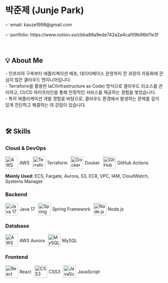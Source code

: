  <h1 align="left">박준제 (Junje Park)</h1>

  <p>✅ email: kauze1998@gmail.com </p>
  <p>✅ portfolio: https://www.notion.so/cbba88a9ede742a2a4caf09b96bf1e3f <p/>
  <br>

  <h2 align="left">💡 About Me</h2>
  <p>
     - 인프라의 구축부터 애플리케이션 배포, 데이터베이스 운영까지 전 과정의
       자동화에 관심이 많은 클라우드 엔지니어입니다.<br/>
     - Terraform을 활용한 IaC(Infrastructure as Code) 방식으로 클라우드 리소스를
       관리하고, CI/CD 파이프라인을 통해 안정적인 서비스를 제공하는 경험을
       쌓았습니다.<br/>
     - 특히 애플리케이션 개발 경험을 바탕으로, 클라우드 환경에서 발생하는 문제를
       깊이 있게 진단하고 해결하는 데 강점이 있습니다.
  </p>
  <br>

  <h2 align="left">🛠️ Skills</h2>

  <h3 align="left">Cloud & DevOps</h3>
  <div style="display: flex; flex-wrap: wrap; gap: 10px;">
      <div style="display: flex; align-items: center;">
          <a href="https://aws.amazon.com" target="_blank" rel="noreferrer">
              <img src="https://raw.githubusercontent.com/devicons/devicon/maste
  r/icons/amazonwebservices/amazonwebservices-original-wordmark.svg" alt="AWS"
  width="40" height="40"/>
          </a>
          <span style="margin-left: 5px;">AWS</span>
      </div>
      <div style="display: flex; align-items: center;">
          <a href="https://www.terraform.io/" target="_blank" rel="noreferrer">
              <img src="https://raw.githubusercontent.com/devicons/devicon/maste
  r/icons/terraform/terraform-original-wordmark.svg" alt="Terraform" width="40"
  height="40"/>
          </a>
          <span style="margin-left: 5px;">Terraform</span>
      </div>
      <div style="display: flex; align-items: center;">
          <a href="https://www.docker.com/" target="_blank" rel="noreferrer">
              <img src="https://raw.githubusercontent.com/devicons/devicon/maste
  r/icons/docker/docker-original-wordmark.svg" alt="Docker" width="40"
  height="40"/>
          </a>
          <span style="margin-left: 5px;">Docker</span>
      </div>
      <div style="display: flex; align-items: center;">
          <a href="https://github.com/features/actions" target="_blank"
  rel="noreferrer">
              <img src="https://raw.githubusercontent.com/devicons/devicon/maste
  r/icons/github/github-original-wordmark.svg" alt="GitHub Actions" width="40"
  height="40"/>
          </a>
          <span style="margin-left: 5px;">GitHub Actions</span>
      </div>
  </div>
  <p>
    <b>Mainly Used:</b> ECS, Fargate, Aurora, S3, ECR, VPC, IAM, CloudWatch,
  Systems Manager
  </p>

  <h3 align="left">Backend</h3>
  <div style="display: flex; flex-wrap: wrap; gap: 10px;">
      <div style="display: flex; align-items: center;">
          <a href="https://www.java.com" target="_blank" rel="noreferrer">
              <img src="https://raw.githubusercontent.com/devicons/devicon/maste
  r/icons/java/java-original.svg" alt="Java 17" width="40" height="40"/>
          </a>
          <span style="margin-left: 5px;">Java 17</span>
      </div>
      <div style="display: flex; align-items: center;">
          <a href="https://spring.io/" target="_blank" rel="noreferrer">
              <img
  src="https://www.vectorlogo.zone/logos/springio/springio-icon.svg"
  alt="Spring" width="40" height="40"/>
          </a>
          <span style="margin-left: 5px;">Spring Framework</span>
      </div>
      <div style="display: flex; align-items: center;">
          <a href="https://nodejs.org" target="_blank" rel="noreferrer">
              <img src="https://raw.githubusercontent.com/devicons/devicon/maste
  r/icons/nodejs/nodejs-original-wordmark.svg" alt="Node.js" width="40"
  height="40"/>
          </a>
          <span style="margin-left: 5px;">Node.js</span>
      </div>
  </div>

  <h3 align="left">Database</h3>
  <div style="display: flex; flex-wrap: wrap; gap: 10px;">
      <div style="display: flex; align-items: center;">
          <a href="https://aws.amazon.com/rds/aurora/" target="_blank"
  rel="noreferrer">
              <img src="https://user-images.githubusercontent.com/23182117/20327
  0035-42d4467b-2a63-4025-b318-3066e9545599.png" alt="AWS Aurora" width="40"
  height="40"/>
          </a>
          <span style="margin-left: 5px;">AWS Aurora</span>
      </div>
      <div style="display: flex; align-items: center;">
          <a href="https://www.mysql.com/" target="_blank" rel="noreferrer">
              <img src="https://raw.githubusercontent.com/devicons/devicon/maste
  r/icons/mysql/mysql-original-wordmark.svg" alt="MySQL" width="40"
  height="40"/>
          </a>
          <span style="margin-left: 5px;">MySQL</span>
      </div>
  </div>

  <h3 align="left">Frontend</h3>
  <div style="display: flex; flex-wrap: wrap; gap: 10px;">
      <div style="display: flex; align-items: center;">
          <a href="https://reactjs.org/" target="_blank" rel="noreferrer">
              <img src="https://raw.githubusercontent.com/devicons/devicon/maste
  r/icons/react/react-original-wordmark.svg" alt="React" width="40"
  height="40"/>
          </a>
          <span style="margin-left: 5px;">React</span>
      </div>
      <div style="display: flex; align-items: center;">
          <a href="https://www.w3schools.com/css/" target="_blank"
  rel="noreferrer">
              <img src="https://raw.githubusercontent.com/devicons/devicon/maste
  r/icons/css3/css3-original-wordmark.svg" alt="CSS3" width="40" height="40"/>
          </a>
          <span style="margin-left: 5px;">CSS3</span>
      </div>
      <div style="display: flex; align-items: center;">
          <a href="https://git-scm.com/" target="_blank" rel="noreferrer">
              <img src="https://raw.githubusercontent.com/devicons/devicon/maste
  r/icons/javascript/javascript-original.svg" alt="JavaScript" width="40"
  height="40"/>
          </a>
          <span style="margin-left: 5px;">JavaScript</span>
      </div>
  </div>
